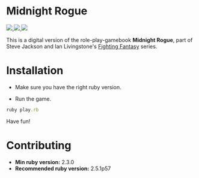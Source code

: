 # Midnight Rogue
<p>
  <a href="https://travis-ci.com/MatheusRich/midnight-rogue" target="_blank">
    <img src="https://travis-ci.com/MatheusRich/midnight-rogue.svg?branch=master"/>
  </a>
  <a href="https://codeclimate.com/github/MatheusRich/midnight-rogue/maintainability" target="_blank">
    <img src="https://api.codeclimate.com/v1/badges/7405d24320764c751449/maintainability"/>
  </a>
  <a href="https://codeclimate.com/github/MatheusRich/midnight-rogue/test_coverage" target="_blank">
    <img src="https://api.codeclimate.com/v1/badges/7405d24320764c751449/test_coverage"/>
  </a>
</p>

This is a digital version of the role-play-gamebook **Midnight Rogue**, part of Steve Jackson and Ian Livingstone's [Fighting Fantasy](https://en.wikipedia.org/wiki/Fighting_Fantasy) series.

# Installation
* Make sure you have the right ruby version.

* Run the game.
```ruby
ruby play.rb
```
Have fun!

# Contributing

* **Min ruby version:** 2.3.0
* **Recommended ruby version:** 2.5.1p57